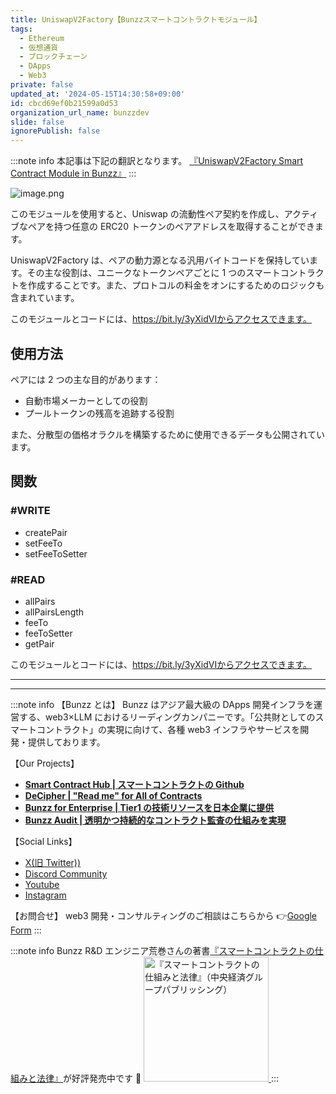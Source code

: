 ```yaml
---
title: UniswapV2Factory【Bunzzスマートコントラクトモジュール】
tags:
  - Ethereum
  - 仮想通貨
  - ブロックチェーン
  - DApps
  - Web3
private: false
updated_at: '2024-05-15T14:30:58+09:00'
id: cbcd69ef0b21599a0d53
organization_url_name: bunzzdev
slide: false
ignorePublish: false
---
```


:::note info
本記事は下記の翻訳となります。
[『UniswapV2Factory Smart Contract Module in Bunzz』](https://blog.bunzz.dev/uniswapv2factory-smart-contract-module-in-bunzz/)
:::

![image.png](https://qiita-image-store.s3.ap-northeast-1.amazonaws.com/0/1926720/5a1ce4cc-3fb4-1b90-9300-cfee0a184f48.png)

このモジュールを使用すると、Uniswap の流動性ペア契約を作成し、アクティブなペアを持つ任意の ERC20 トークンのペアアドレスを取得することができます。

UniswapV2Factory は、ペアの動力源となる汎用バイトコードを保持しています。その主な役割は、ユニークなトークンペアごとに 1 つのスマートコントラクトを作成することです。また、プロトコルの料金をオンにするためのロジックも含まれています。

このモジュールとコードには、https://bit.ly/3yXidVIからアクセスできます。

## 使用方法

ペアには 2 つの主な目的があります：

- 自動市場メーカーとしての役割
- プールトークンの残高を追跡する役割

また、分散型の価格オラクルを構築するために使用できるデータも公開されています。

## 関数

### #WRITE

- createPair
- setFeeTo
- setFeeToSetter

### #READ

- allPairs
- allPairsLength
- feeTo
- feeToSetter
- getPair

このモジュールとコードには、https://bit.ly/3yXidVIからアクセスできます。

---

---

:::note info
【Bunzz とは】
Bunzz はアジア最大級の DApps 開発インフラを運営する、web3×LLM におけるリーディングカンパニーです。「公共財としてのスマートコントラクト」の実現に向けて、各種 web3 インフラやサービスを開発・提供しております。

【Our Projects】

- **[Smart Contract Hub | スマートコントラクトの Github](https://www.bunzz.dev/)**
- **[DeCipher | "Read me" for All of Contracts](https://www.bunzz.dev/decipher)**
- **[Bunzz for Enterprise | Tier1 の技術リソースを日本企業に提供](https://enterprise.bunzz.dev/ja)**
- **[Bunzz Audit | 透明かつ持続的なコントラクト監査の仕組みを実現](hhttps://www.bunzz.dev/audit)**

【Social Links】

- [X(旧 Twitter))](https://twitter.com/BunzzDev)
- [Discord Community](https://t.co/6hHgssJdvW)
- [Youtube](https://www.youtube.com/@bunzzdev)
- [Instagram](https://www.instagram.com/bunzzdev/)

【お問合せ】
web3 開発・コンサルティングのご相談はこちらから 👉[Google Form](https://forms.gle/4tgQjWSw2MMMZW6E6)
:::

:::note info
Bunzz R&D エンジニア荒巻さんの著書[『スマートコントラクトの仕組みと法律』](https://amzn.to/3V03sNH)が好評発売中です 📕
<a href="https://amzn.to/3V03sNH" rel="nofollow" referrerpolicy="no-referrer-when-downgrade">
<img
    src="https://m.media-amazon.com/images/I/81wopoZ1K4L._SY522_.jpg"
    alt="『スマートコントラクトの仕組みと法律』（中央経済グループパブリッシング）"
    width="200px"
    height="auto"
    Style="border: 0px;"
  />
</a>
:::
